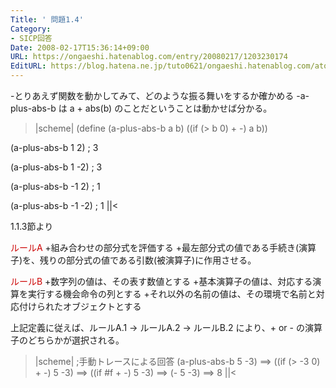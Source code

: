 ```yaml
---
Title: ' 問題1.4'
Category:
- SICP回答
Date: 2008-02-17T15:36:14+09:00
URL: https://ongaeshi.hatenablog.com/entry/20080217/1203230174
EditURL: https://blog.hatena.ne.jp/tuto0621/ongaeshi.hatenablog.com/atom/entry/6435922169449193174
---
```


-とりあえず関数を動かしてみて、どのような振る舞いをするか確かめる
-a-plus-abs-b は a + abs(b) のことだということは動かせば分かる。

>|scheme|
(define (a-plus-abs-b a b)
  ((if (> b 0) + -) a b))

(a-plus-abs-b 1 2)
; 3

(a-plus-abs-b 1 -2)
; 3

(a-plus-abs-b -1 2)
; 1

(a-plus-abs-b -1 -2)
; 1
||<

1.1.3節より

<span style="color:#CC0000;">ルールA</span>
+組み合わせの部分式を評価する
+最左部分式の値である手続き(演算子)を、残りの部分式の値である引数(被演算子)に作用させる。

<span style="color:#CC0000;">ルールB</span>
+数字列の値は、その表す数値とする
+基本演算子の値は、対応する演算を実行する機会命令の列とする
+それ以外の名前の値は、その環境で名前と対応付けられたオブジェクトとする

上記定義に従えば、ルールA.1 → ルールA.2 → ルールB.2 により、+ or - の演算子のどちらかが選択される。

>|scheme|
;手動トレースによる回答
(a-plus-abs-b 5 -3)
==> ((if (> -3 0) + -) 5 -3)
==> ((if #f + -) 5 -3)
==> (- 5 -3)
==> 8
||<
